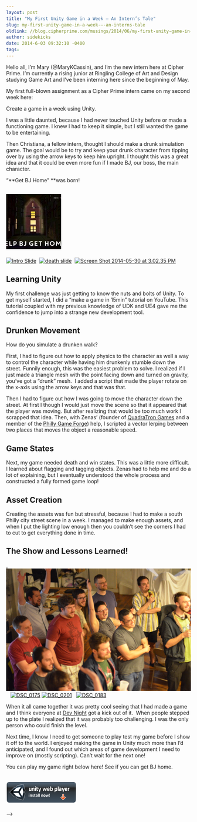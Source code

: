 ```yaml
---
layout: post
title: "My First Unity Game in a Week – An Intern’s Tale"
slug: my-first-unity-game-in-a-week-–-an-interns-tale
oldlink: //blog.cipherprime.com/musings/2014/06/my-first-unity-game-in-a-week-an-interns-tale
author: sidekicks
date: 2014-6-03 09:32:10 -0400
tags: 
---
```


Hello all, I’m Mary (@MaryKCassin), and I’m the new intern here at Cipher Prime. I’m currently a rising junior at Ringling College of Art and Design studying Game Art and I’ve been interning here since the beginning of May.

My first full-blown assignment as a Cipher Prime intern came on my second week here:

Create a game in a week using Unity.

I was a little daunted, because I had never touched Unity before or made a functioning game. I knew I had to keep it simple, but I still wanted the game to be entertaining.

Then Christiana, a fellow intern, thought I should make a drunk simulation game. The goal would be to try and keep your drunk character from tipping over by using the arrow keys to keep him upright. I thought this was a great idea and that it could be even more fun if I made BJ, our boss, the main character.

“**Get BJ Home” **was born!

[![Intro slide](/img/blog/blog1.jpg)](/img/blog/blog1.jpg)
----------------------------------------------------------

[![Intro Slide](/img/blog/blog3.jpg)](/img/blog/blog3.jpg)  [![death slide](/img/blog/blog2.jpg)](/img/blog/blog2.jpg)  [![Screen Shot 2014-05-30 at 3.02.35 PM](/img/blog/Screen-Shot-2014-05-30-at-3.02.35-PM.png)](/img/blog/Screen-Shot-2014-05-30-at-3.02.35-PM.png)

**Learning Unity**
------------------

My first challenge was just getting to know the nuts and bolts of Unity. To get myself started, I did a “make a game in 15min” tutorial on YouTube. This tutorial coupled with my previous knowledge of UDK and UE4 gave me the confidence to jump into a strange new development tool.

**Drunken Movement**
--------------------

How do you simulate a drunken walk?

First, I had to figure out how to apply physics to the character as well a way to control the character while having him drunkenly stumble down the street. Funnily enough, this was the easiest problem to solve. I realized if I just made a triangle mesh with the point facing down and turned on gravity, you’ve got a “drunk” mesh.  I added a script that made the player rotate on the x-axis using the arrow keys and that was that.

Then I had to figure out how I was going to move the character down the street. At first I though I would just move the scene so that it appeared that the player was moving. But after realizing that would be too much work I scrapped that idea. Then, with Zenas’ (founder of [QuadraTron Games](http://www.quadratron.com/) and a member of the [Philly Game Forge](http://phillygameforge.com/)) help, I scripted a vector lerping between two places that moves the object a reasonable speed.

**Game States**
---------------

Next, my game needed death and win states. This was a little more difficult. I learned about flagging and tagging objects. Zenas had to help me and do a lot of explaining, but I eventually understood the whole process and constructed a fully formed game loop!

**Asset Creation**
------------------

Creating the assets was fun but stressful, because I had to make a south Philly city street scene in a week. I managed to make enough assets, and when I put the lighting low enough then you couldn’t see the corners I had to cut to get everything done in time.

**The Show and Lessons Learned!**
---------------------------------

[ ![DSC_0170](/img/blog/DSC_0170.jpg)](http://blog.cipherprime.com/wp-content/uploads/2014/05/DSC_0170.jpg)   [![DSC_0175](/img/blog/DSC_0175.jpg)](/img/blog/DSC_0175.jpg) [![DSC_0201](/img/blog/DSC_0201.jpg)](/img/blog/DSC_0201.jpg)   [![DSC_0183](/img/blog/DSC_0183.jpg)](/img/blog/DSC_0183.jpg)

When it all came together it was pretty cool seeing that I had made a game and I think everyone at [Dev Night](http://blog.cipherprime.com/?p=8783&preview=true) got a kick out of it.  When people stepped up to the plate I realized that it was probably too challenging. I was the only person who could finish the level.

Next time, I know I need to get someone to play test my game before I show it off to the world. I enjoyed making the game in Unity much more than I’d anticipated, and I found out which areas of game development I need to improve on (mostly scripting). Can’t wait for the next one!

You can play my game right below here! See if you can get BJ home.

[  
![Unity Web Player. Install now!](/img/blog/getunity.png)  
](http://unity3d.com/webplayer/ "Unity Web Player. Install now!")

<!-- body { font-family: Helvetica, Verdana, Arial, sans-serif; background-color: black; color: white; text-align: left; } a:link, a:visited { color: #bfbfbf; } a:active, a:hover { color: #bfbfbf; } p.header { font-size: small; } p.header span { font-weight: bold; } p.footer { font-size: x-small; } div.content { margin: auto; width: 600px; } div.broken, div.missing { margin: auto; position: relative; top: 50%; width: 193px; } div.broken a, div.missing a { height: 63px; position: relative; top: -31px; } div.broken img, div.missing img { border-width: 0px; } div.broken { display: none; } div#unityPlayer { cursor: default; height: 270px; width: 600px; } --> -->

